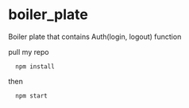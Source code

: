 # boiler_plate

Boiler plate that contains Auth(login, logout) function

pull my repo
```
  npm install
```
then
```
  npm start
```
